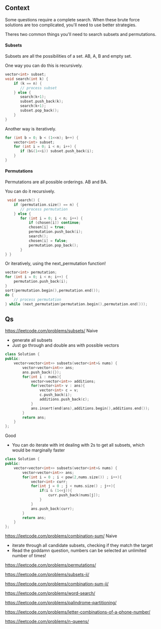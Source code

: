 ## Context
Some questions require a complete search. When these brute force solutions are too complicated, you'll need to use better strategies.

Theres two common things you'll need to search subsets and permutations.
#### Subsets
Subsets are all the possibilities of a set. AB, A, B and empty set.

One way you can do this is recursively.
```cpp
vector<int> subset;
void search(int k) {
	if (k == n) {
	   // process subset
	} else {
	   search(k+1);
	   subset.push_back(k);
	   search(k+1);
	   subset.pop_back();
	} 
}
```

Another way is iteratively.
```cpp
for (int b = 0; b < (1<<n); b++) {
	vector<int> subset;
	for (int i = 0; i < n; i++) {
	   if (b&(1<<i)) subset.push_back(i);
	}
}
```
#### Permutations
Permutations are all possible orderings. AB and BA.

You can do it recursively.
```cpp
 void search() {
	if (permutation.size() == n) {
	   // process permutation
	} else {
	   for (int i = 0; i < n; i++) {
		   if (chosen[i]) continue;
		   chosen[i] = true;
		   permutation.push_back(i);
		   search();
		   chosen[i] = false;
		   permutation.pop_back();
	   }
} }
```

Or iteratively, using the next_permutation function!
```cpp
vector<int> permutation;
for (int i = 0; i < n; i++) {
	permutation.push_back(i);
}
sort(permutation.begin(),permutation.end());
do {
	// process permutation
} while (next_permutation(permutation.begin(),permutation.end()));
```
## Qs

https://leetcode.com/problems/subsets/
Naive
- generate all subsets
- Just go through and double ans with possible vectors

```cpp
class Solution {
public:
    vector<vector<int>> subsets(vector<int>& nums) {
        vector<vector<int>> ans;
        ans.push_back({});
        for(int i : nums){
            vector<vector<int>> additions;
            for(vector<int> v : ans){
                vector<int> c = v;
                c.push_back(i);
                additions.push_back(c);
            }
            ans.insert(end(ans),additions.begin(),additions.end());
        }
        return ans;
    }
};
```

Good
- You can do iterate with int dealing with 2s to get all subsets, which would be marginally faster

```cpp
class Solution {
public:
    vector<vector<int>> subsets(vector<int>& nums) {
        vector<vector<int>> ans;
        for(int i = 0 ; i < pow(2,nums.size()) ; i++){
            vector<int> curr;
            for(int j = 0 ; j < nums.size() ; j++){
                if(i & (1<<j)){
                    curr.push_back(nums[j]);
                }
            }
            ans.push_back(curr);
        }
        return ans;
    }
};
```

https://leetcode.com/problems/combination-sum/
Naive
- iterate through all candidate subsets, checking if they match the target
- Read the goddamn question, numbers can be selected an unlimited number of times!

https://leetcode.com/problems/permutations/

https://leetcode.com/problems/subsets-ii/

https://leetcode.com/problems/combination-sum-ii/

https://leetcode.com/problems/word-search/

https://leetcode.com/problems/palindrome-partitioning/

https://leetcode.com/problems/letter-combinations-of-a-phone-number/

https://leetcode.com/problems/n-queens/

